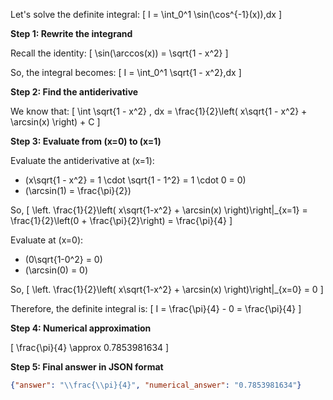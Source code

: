 Let's solve the definite integral:
\[
I = \int_0^1 \sin(\cos^{-1}(x))\,dx
\]

**Step 1: Rewrite the integrand**

Recall the identity:
\[
\sin(\arccos(x)) = \sqrt{1 - x^2}
\]

So, the integral becomes:
\[
I = \int_0^1 \sqrt{1 - x^2}\,dx
\]

**Step 2: Find the antiderivative**

We know that:
\[
\int \sqrt{1 - x^2} \, dx = \frac{1}{2}\left( x\sqrt{1 - x^2} + \arcsin(x) \right) + C
\]

**Step 3: Evaluate from \(x=0\) to \(x=1\)**

Evaluate the antiderivative at \(x=1\):
- \(x\sqrt{1 - x^2} = 1 \cdot \sqrt{1 - 1^2} = 1 \cdot 0 = 0\)
- \(\arcsin(1) = \frac{\pi}{2}\)

So,
\[
\left. \frac{1}{2}\left( x\sqrt{1-x^2} + \arcsin(x) \right)\right|_{x=1} = \frac{1}{2}\left(0 + \frac{\pi}{2}\right) = \frac{\pi}{4}
\]

Evaluate at \(x=0\):
- \(0\sqrt{1-0^2} = 0\)
- \(\arcsin(0) = 0\)

So,
\[
\left. \frac{1}{2}\left( x\sqrt{1-x^2} + \arcsin(x) \right)\right|_{x=0} = 0
\]

Therefore, the definite integral is:
\[
I = \frac{\pi}{4} - 0 = \frac{\pi}{4}
\]

**Step 4: Numerical approximation**

\[
\frac{\pi}{4} \approx 0.7853981634
\]

**Step 5: Final answer in JSON format**

```json
{"answer": "\\frac{\\pi}{4}", "numerical_answer": "0.7853981634"}
```